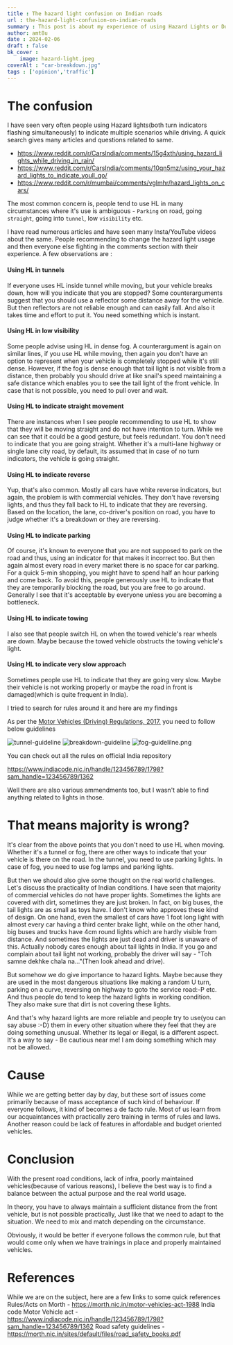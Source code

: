 ```yaml
---
title : The hazard light confusion on Indian roads
url : the-hazard-light-confusion-on-indian-roads
summary : This post is about my experience of using Hazard Lights or Double indicators (as what we call it in India) in traffic. I also present some authentic guidelines from Motor vehicle act.
author: amt8u
date : 2024-02-06
draft : false
bk_cover : 
    image: hazard-light.jpeg
coverAlt : "car-breakdown.jpg"
tags : ['opinion','traffic']
---
```


# The confusion
I have seen very often people using Hazard lights(both turn indicators flashing simultaneously) to indicate multiple scenarios while driving. A quick search gives many articles and questions related to same.

* https://www.reddit.com/r/CarsIndia/comments/15g4xth/using_hazard_lights_while_driving_in_rain/
* https://www.reddit.com/r/CarsIndia/comments/10qn5mz/using_your_hazard_lights_to_indicate_youll_go/
* https://www.reddit.com/r/mumbai/comments/vglmhr/hazard_lights_on_cars/

The most common concern is, people tend to use HL in many circumstances where it's use is ambiguous - `Parking` on road, going `straight`, going into `tunnel`, low `visibility` etc.

I have read numerous articles and have seen many Insta/YouTube videos about the same. People recommending to change the hazard light usage and then everyone else fighting in the comments section with their experience. A few observations are :

#### Using HL in tunnels
If everyone uses HL inside tunnel while moving, but your vehicle breaks down, how will you indicate that you are stopped? Some counterarguments suggest that you should use a reflector some distance away for the vehicle. But then reflectors are not reliable enough and can easily fall. And also it takes time and effort to put it. You need something which is instant.

#### Using HL in low visibility
Some people advise using HL in dense fog. A counterargument is again on similar lines, if you use HL while moving, then again you don't have an option to represent when your vehicle is completely stopped while it's still dense. However, if the fog is dense enough that tail light is not visible from a distance, then probably you should drive at like snail's speed maintaining a safe distance which enables you to see the tail light of the front vehicle. In case that is not possible, you need to pull over and wait.

#### Using HL to indicate straight movement
There are instances when I see people recommending to use HL to show that they will be moving straight and do not have intention to turn. While we can see that it could be a good gesture, but feels redundant. You don't need to indicate that you are going straight. Whether it's a multi-lane highway or single lane city road, by default, its assumed that in case of no turn indicators, the vehicle is going straight.

#### Using HL to indicate reverse
Yup, that's also common. Mostly all cars have white reverse indicators, but again, the problem is with commercial vehicles. They don't have reversing lights, and thus they fall back to HL to indicate that they are reversing. Based on the location, the lane, co-driver's position on road, you have to judge whether it's a breakdown or they are reversing.

#### Using HL to indicate parking
Of course, it's known to everyone that you are not supposed to park on the road and thus, using an indicator for that makes it incorrect too. But then again almost every road in every market there is no space for car parking. For a quick 5-min shopping, you might have to spend half an hour parking and come back. To avoid this, people generously use HL to indicate that they are temporarily blocking the road, but you are free to go around. Generally I see that it's acceptable by everyone unless you are becoming a bottleneck.

#### Using HL to indicate towing
I also see that people switch HL on when the towed vehicle's rear wheels are down. Maybe because the towed vehicle obstructs the towing vehicle's light. 

#### Using HL to indicate very slow approach
Sometimes people use HL to indicate that they are going very slow. Maybe their vehicle is not working properly or maybe the road in front is damaged(which is quite frequent in India).

I tried to search for rules around it and here are my findings

As per the [Motor Vehicles (Driving) Regulations, 2017.](https://upload.indiacode.nic.in/showfile?actid=AC_CEN_30_42_00009_198859_1517807326286&type=regulation&filename=G.S.R.634(E)%2023.06.2017%20rules%20of%20road%20regulation%202017.pdf) you need to follow below guidelines

![tunnel-guideline](./tunnel-guideline.png)
![breakdown-guideline](./breakdown-guideline.png)
![fog-guidelilne.png](./fog-guidelilne.png)

You can check out all the rules on official India repository

https://www.indiacode.nic.in/handle/123456789/1798?sam_handle=123456789/1362

Well there are also various ammendments too, but I wasn't able to find anything related to lights in those.

# That means majority is wrong?
It's clear from the above points that you don't need to use HL when moving. Whether it's a tunnel or fog, there are other ways to indicate that your vehicle is there on the road. In the tunnel, you need to use parking lights. In case of fog, you need to use fog lamps and parking lights.

But then we should also give some thought on the real world challenges. Let's discuss the practicality of Indian conditions. I have seen that majority of commercial vehicles do not have proper lights. Sometimes the lights are covered with dirt, sometimes they are just broken. In fact, on big buses, the tail lights are as small as toys have. I don't know who approves these kind of design. On one hand, even the smallest of cars have 1 foot long light with almost every car having a third center brake light, while on the other hand, big buses and trucks have 4cm round lights which are hardly visible from distance. And sometimes the lights are just dead and driver is unaware of this. Actually nobody cares enough about tail lights in India. If you go and complain about tail light not working, probably the driver will say - "Toh samne dekhke chala na..."(Then look ahead and drive).

But somehow we do give importance to hazard lights. Maybe because they are used in the most dangerous situations like making a random U turn, parking on a curve, reversing on highway to goto the service road:-P etc. And thus people do tend to keep the hazard lights in working condition. They also make sure that dirt is not covering these lights.

And that's why hazard lights are more reliable and people try to use(you can say abuse :-D) them in every other situation where they feel that they are doing something unusual. Whether its legal or illegal, is a different aspect. It's a way to say - Be cautious near me! I am doing something which may not be allowed.

# Cause
While we are getting better day by day, but these sort of issues come primarily because of mass acceptance of such kind of behaviour. If everyone follows, it kind of becomes a de facto rule. Most of us learn from our acquaintances with practically zero training in terms of rules and laws. Another reason could be lack of features in affordable and budget oriented vehicles. 

# Conclusion
With the present road conditions, lack of infra, poorly maintained vehicles(because of various reasons), I believe the best way is to find a balance between the actual purpose and the real world usage.

In theory, you have to always maintain a sufficient distance from the front vehicle, but is not possible practically, Just like that we need to adapt to the situation. We need to mix and match depending on the circumstance.

Obviously, it would be better if everyone follows the common rule, but that would come only when we have trainings in place and properly maintained vehicles.

# References
While we are on the subject, here are a few links to some quick references
Rules/Acts on Morth - https://morth.nic.in/motor-vehicles-act-1988
India code Motor Vehicle act - https://www.indiacode.nic.in/handle/123456789/1798?sam_handle=123456789/1362
Road safety guidelines - https://morth.nic.in/sites/default/files/road_safety_books.pdf
